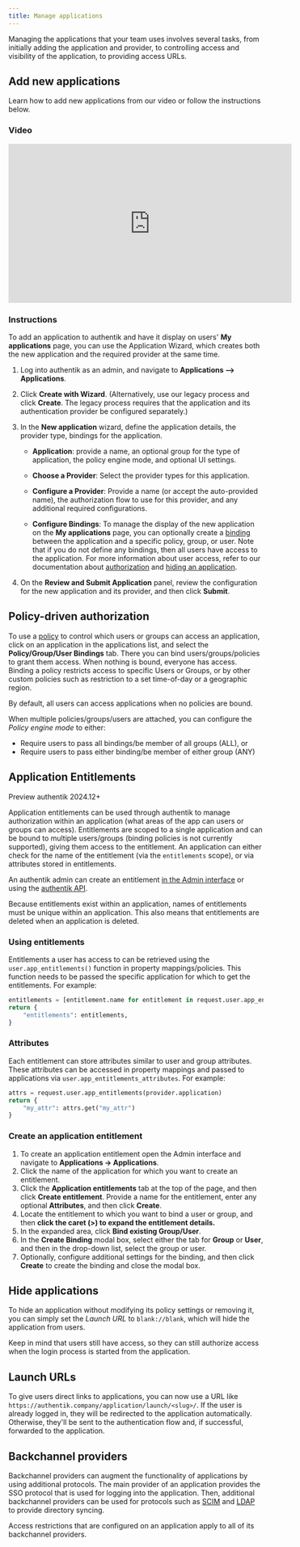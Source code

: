 ```yaml
---
title: Manage applications
---
```


Managing the applications that your team uses involves several tasks, from initially adding the application and provider, to controlling access and visibility of the application, to providing access URLs.

## Add new applications

Learn how to add new applications from our video or follow the instructions below.

### Video

<iframe width="560" height="315" src="https://www.youtube.com/embed/broUAWrIWDI;start=22" title="YouTube video player" frameborder="0" allow="accelerometer; autoplay; clipboard-write; encrypted-media; gyroscope; picture-in-picture; web-share" allowfullscreen></iframe>

### Instructions

To add an application to authentik and have it display on users' **My applications** page, you can use the Application Wizard, which creates both the new application and the required provider at the same time.

1. Log into authentik as an admin, and navigate to **Applications --> Applications**.

2. Click **Create with Wizard**. (Alternatively, use our legacy process and click **Create**. The legacy process requires that the application and its authentication provider be configured separately.)

3. In the **New application** wizard, define the application details, the provider type, bindings for the application.

    - **Application**: provide a name, an optional group for the type of application, the policy engine mode, and optional UI settings.

    - **Choose a Provider**: Select the provider types for this application.

    - **Configure a Provider**: Provide a name (or accept the auto-provided name), the authorization flow to use for this provider, and any additional required configurations.

    - **Configure Bindings**: To manage the display of the new application on the **My applications** page, you can optionally create a [binding](../flows-stages/bindings/index.md) between the application and a specific policy, group, or user. Note that if you do not define any bindings, then all users have access to the application. For more information about user access, refer to our documentation about [authorization](#policy-driven-authorization) and [hiding an application](#hide-applications).

4. On the **Review and Submit Application** panel, review the configuration for the new application and its provider, and then click **Submit**.

## Policy-driven authorization

To use a [policy](../../customize/policies/index.md) to control which users or groups can access an application, click on an application in the applications list, and select the **Policy/Group/User Bindings** tab. There you can bind users/groups/policies to grant them access. When nothing is bound, everyone has access. Binding a policy restricts access to specific Users or Groups, or by other custom policies such as restriction to a set time-of-day or a geographic region.

By default, all users can access applications when no policies are bound.

When multiple policies/groups/users are attached, you can configure the _Policy engine mode_ to either:

- Require users to pass all bindings/be member of all groups (ALL), or
- Require users to pass either binding/be member of either group (ANY)

## Application Entitlements

<span class="badge badge--preview">Preview</span>
<span class="badge badge--version">authentik 2024.12+</span>

Application entitlements can be used through authentik to manage authorization within an application (what areas of the app can users or groups can access). Entitlements are scoped to a single application and can be bound to multiple users/groups (binding policies is not currently supported), giving them access to the entitlement. An application can either check for the name of the entitlement (via the `entitlements` scope), or via attributes stored in entitlements.

An authentik admin can create an entitlement [in the Admin interface](#create-an-application-entitlement) or using the [authentik API](../../developer-docs/api/api.md).

Because entitlements exist within an application, names of entitlements must be unique within an application. This also means that entitlements are deleted when an application is deleted.

### Using entitlements

Entitlements a user has access to can be retrieved using the `user.app_entitlements()` function in property mappings/policies. This function needs to be passed the specific application for which to get the entitlements. For example:

```python
entitlements = [entitlement.name for entitlement in request.user.app_entitlements(provider.application)]
return {
    "entitlements": entitlements,
}
```

### Attributes

Each entitlement can store attributes similar to user and group attributes. These attributes can be accessed in property mappings and passed to applications via `user.app_entitlements_attributes`. For example:

```python
attrs = request.user.app_entitlements(provider.application)
return {
    "my_attr": attrs.get("my_attr")
}
```

### Create an application entitlement

1. To create an application entitlement open the Admin interface and navigate to **Applications -> Applications**.
2. Click the name of the application for which you want to create an entitlement.
3. Click the **Application entitlements** tab at the top of the page, and then click **Create entitlement**. Provide a name for the entitlement, enter any optional **Attributes**, and then click **Create**.
4. Locate the entitlement to which you want to bind a user or group, and then **click the caret (>) to expand the entitlement details.**
5. In the expanded area, click **Bind existing Group/User**.
6. In the **Create Binding** modal box, select either the tab for **Group** or **User**, and then in the drop-down list, select the group or user.
7. Optionally, configure additional settings for the binding, and then click **Create** to create the binding and close the modal box.

## Hide applications

To hide an application without modifying its policy settings or removing it, you can simply set the _Launch URL_ to `blank://blank`, which will hide the application from users.

Keep in mind that users still have access, so they can still authorize access when the login process is started from the application.

## Launch URLs

To give users direct links to applications, you can now use a URL like `https://authentik.company/application/launch/<slug>/`. If the user is already logged in, they will be redirected to the application automatically. Otherwise, they'll be sent to the authentication flow and, if successful, forwarded to the application.

## Backchannel providers

Backchannel providers can augment the functionality of applications by using additional protocols. The main provider of an application provides the SSO protocol that is used for logging into the application. Then, additional backchannel providers can be used for protocols such as [SCIM](../providers/scim/index.md) and [LDAP](../providers/ldap/index.md) to provide directory syncing.

Access restrictions that are configured on an application apply to all of its backchannel providers.
